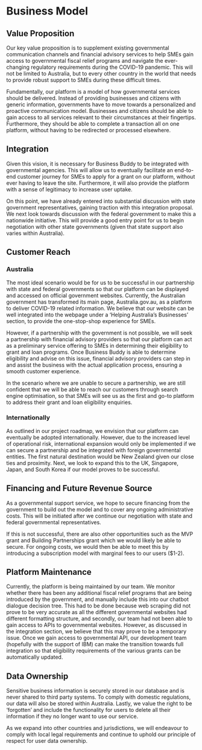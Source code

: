 # Business Model

## Value Proposition

Our key value proposition is to supplement existing governmental communication channels and financial advisory services to help SMEs gain access to governmental fiscal relief programs and navigate the ever-changing regulatory requirements during the COVID-19 pandemic. This will not be limited to Australia, but to every other country in the world that needs to provide robust support to SMEs during these difficult times. 

Fundamentally, our platform is a model of how governmental services should be delivered. Instead of providing businesses and citizens with generic information, governments have to move towards a personalized and proactive communication model. Businesses and citizens should be able to gain access to all services relevant to their circumstances at their fingertips. Furthermore, they should be able to complete a transaction all on one platform, without having to be redirected or processed elsewhere. 

## Integration

Given this vision, it is necessary for Business Buddy to be integrated with governmental agencies. This will allow us to eventually facilitate an end-to-end customer journey for SMEs to apply for a grant on our platform, without ever having to leave the site. Furthermore, it will also provide the platform with a sense of legitimacy to increase user uptake. 

On this point, we have already entered into substantial discussion with state government representatives, gaining traction with this integration proposal. We next look towards discussion with the federal government to make this a nationwide initiative. This will provide a good entry point for us to begin negotiation with other state governments (given that state support also varies within Australia). 

## Customer Reach

### Australia

The most ideal scenario would be for us to be successful in our partnership with state and federal governments so that our platform can be displayed and accessed on official government websites. Currently, the Australian government has transformed its main page, Australia.gov.au, as a platform to deliver COVID-19 related information. We believe that our website can be well integrated into the webpage under a ‘Helping Australia’s Businesses’ section, to provide the one-stop-shop experience for SMEs. 

However, if a partnership with the government is not possible, we will seek a partnership with financial advisory providers so that our platform can act as a preliminary service offering to SMEs in determining their eligibility to grant and loan programs. Once Business Buddy is able to determine eligibility and advise on this issue, financial advisory providers can step in and assist the business with the actual application process, ensuring a smooth customer experience. 

In the scenario where we are unable to secure a partnership, we are still confident that we will be able to reach our customers through search engine optimisation, so that SMEs will see us as the first and go-to platform to address their grant and loan eligibility enquiries. 

### Internationally

As outlined in our project roadmap, we envision that our platform can eventually be adopted internationally. However, due to the increased level of operational risk, international expansion would only be implemented if we can secure a partnership and be integrated with foreign governmental entities. The first natural destination would be New Zealand given our close ties and proximity. Next, we look to expand this to the UK, Singapore, Japan, and South Korea if our model proves to be successful. 

## Financing and Future Revenue Source 

As a governmental support service, we hope to secure financing from the government to build out the model and to cover any ongoing administrative costs. This will be initiated after we continue our negotiation with state and federal governmental representatives.

If this is not successful, there are also other opportunities such as the MVP grant and Building Partnerships grant which we would likely be able to secure. For ongoing costs, we would then be able to meet this by introducing a subscription model with marginal fees to our users ($1-2). 

## Platform Maintenance 

Currently, the platform is being maintained by our team. We monitor whether there has been any additional fiscal relief programs that are being introduced by the government, and manually include this into our chatbot dialogue decision tree. This had to be done because web scraping did not prove to be very accurate as all the different governmental websites had different formatting structure, and secondly, our team had not been able to gain access to APIs to governmental websites. However, as discussed in the integration section, we believe that this may prove to be a temporary issue. Once we gain access to governmental API, our development team (hopefully with the support of IBM) can make the transition towards full integration so that eligibility requirements of the various grants can be automatically updated. 

## Data Ownership

Sensitive business information is securely stored in our database and is never shared to third party systems. To comply with domestic regulations, our data will also be stored within Australia. Lastly, we value the right to be ‘forgotten’ and include the functionality for users to delete all their information if they no longer want to use our service. 

As we expand into other countries and jurisdictions, we will endeavour to comply with local legal requirements and continue to uphold our principle of respect for user data ownership. 
